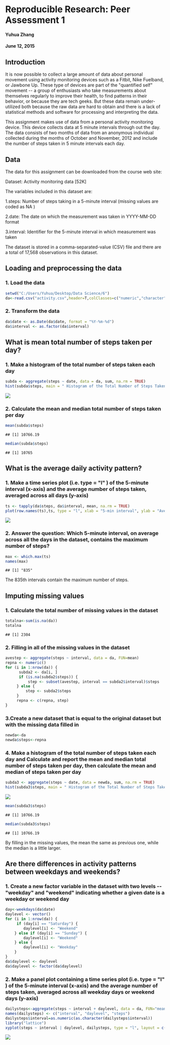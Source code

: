 # Reproducible Research: Peer Assessment 1

#### Yuhua Zhang
#### June 12, 2015


## Introduction

It is now possible to collect a large amount of data about personal movement using activity monitoring devices such as a Fitbit, Nike Fuelband, or Jawbone Up. These type of devices are part of the "quantified self" movement -- a group of enthusiasts who take measurements about themselves regularly to improve their health, to find patterns in their behavior, or because they are tech geeks. But these data remain under-utilized both because the raw data are hard to obtain and there is a lack of statistical methods and software for processing and interpreting the data.

This assignment makes use of data from a personal activity monitoring device. This device collects data at 5 minute intervals through out the day. The data consists of two months of data from an anonymous individual collected during the months of October and November, 2012 and include the number of steps taken in 5 minute intervals each day.

## Data

The data for this assignment can be downloaded from the course web site:

Dataset: Activity monitoring data [52K]

The variables included in this dataset are:

1.steps: Number of steps taking in a 5-minute interval (missing values are coded as  NA )

2.date: The date on which the measurement was taken in YYYY-MM-DD format

3.interval: Identifier for the 5-minute interval in which measurement was taken

The dataset is stored in a comma-separated-value (CSV) file and there are a total of 17,568 observations in this dataset.


## Loading and preprocessing the data

### 1. Load the data


```r
setwd("C:/Users/Yuhua/Desktop/Data Science/6")
da<-read.csv("activity.csv",header=T,colClasses=c("numeric","character","numeric"))
```

### 2. Transform the data


```r
da$date <- as.Date(da$date, format = "%Y-%m-%d")
da$interval <- as.factor(da$interval)
```

## What is mean total number of steps taken per day?

### 1. Make a histogram of the total number of steps taken each day


```r
subda <- aggregate(steps ~ date, data = da, sum, na.rm = TRUE)
hist(subda$steps, main = " Histogram of the Total Number of Steps Taken Each Day", xlab = " Total number of steps taken each day",ylab="Frequency", col = "red")
```

![](./PA1_template_files/figure-html/unnamed-chunk-3-1.png) 

### 2. Calculate the mean and median total number of steps taken per day


```r
mean(subda$steps)
```

```
## [1] 10766.19
```

```r
median(subda$steps)
```

```
## [1] 10765
```

## What is the average daily activity pattern?

### 1. Make a time series plot (i.e.  type = "l" ) of the 5-minute interval (x-axis) and the average number of steps taken, averaged across all days (y-axis)


```r
ts <- tapply(da$steps, da$interval, mean, na.rm = TRUE)
plot(row.names(ts),ts, type = "l", xlab = "5-min interval", ylab = "Average across all Days", main = "Average number of steps taken", col = "red")
```

![](./PA1_template_files/figure-html/unnamed-chunk-5-1.png) 

### 2. Answer the question: Which 5-minute interval, on average across all the days in the dataset, contains the maximum number of steps?


```r
max <- which.max(ts)
names(max)
```

```
## [1] "835"
```

The 835th intervals contain the maximum number of steps.

## Imputing missing values

### 1. Calculate the total number of missing values in the dataset


```r
totalna<-sum(is.na(da))
totalna
```

```
## [1] 2304
```

### 2. Filling in all of the missing values in the dataset


```r
avestep <- aggregate(steps ~ interval, data = da, FUN=mean)
repna <- numeric()
for (i in 1:nrow(da)) {
      subda2 <- da[i, ]
      if (is.na(subda2$steps)) {
          step <- subset(avestep, interval == subda2$interval)$steps
     } else {
         step <- subda2$steps
     }
     repna <- c(repna, step)
}
```

### 3.Create a new dataset that is equal to the original dataset but with the missing data filled in


```r
newda<-da
newda$steps<-repna
```

### 4. Make a histogram of the total number of steps taken each day and Calculate and report the mean and median total number of steps taken per day, then calculate the mean and median of steps taken per day


```r
subda3 <- aggregate(steps ~ date, data = newda, sum, na.rm = TRUE)
hist(subda3$steps, main = " Histogram of the Total Number of Steps Taken Each Day", xlab = " Total number of steps taken each day",ylab="Frequency", col = "red")
```

![](./PA1_template_files/figure-html/unnamed-chunk-10-1.png) 

```r
mean(subda3$steps)
```

```
## [1] 10766.19
```

```r
median(subda3$steps)
```

```
## [1] 10766.19
```
By filling in the missing values, the mean the same as previous one, while the median is a little larger.

## Are there differences in activity patterns between weekdays and weekends?

### 1. Create a new factor variable in the dataset with two levels -- "weekday" and "weekend" indicating whether a given date is a weekday or weekend day


```r
day<-weekdays(da$date)
daylevel <- vector()
for (i in 1:nrow(da)) {
     if (day[i] == "Saturday") {
        daylevel[i] <- "Weekend"
    } else if (day[i] == "Sunday") {
        daylevel[i] <- "Weekend"
    } else {
        daylevel[i] <- "Weekday"
    }
}
da$daylevel <- daylevel
da$daylevel <- factor(da$daylevel)
```

###  2. Make a panel plot containing a time series plot (i.e.  type = "l" ) of the 5-minute interval (x-axis) and the average number of steps taken, averaged across all weekday days or weekend days (y-axis)


```r
dailysteps<-aggregate(steps ~ interval + daylevel, data = da, FUN="mean")
names(dailysteps) <- c("interval", "daylevel", "steps")
dailysteps$interval=as.numeric(as.character(dailysteps$interval))
library("lattice")
xyplot(steps ~ interval | daylevel, dailysteps, type = "l", layout = c(1, 2), xlab = "Interval", ylab = "Number of steps")
```

![](./PA1_template_files/figure-html/unnamed-chunk-12-1.png) 

